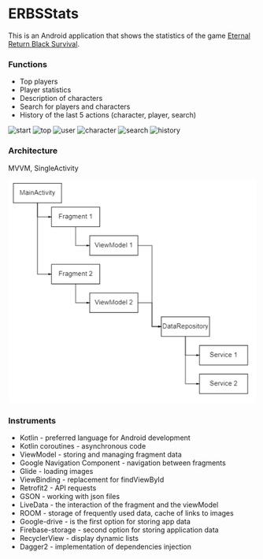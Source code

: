 # ERBSStats
This is an Android application that shows the statistics of the  game [Eternal Return Black Survival](https://playeternalreturn.com/ "game"). 

### Functions

- Top players
- Player statistics
- Description of characters
- Search for players and characters
- History of the last 5 actions (character, player, search)

![start](gif/start.gif "start") ![top](gif/top.gif "Top players") ![user](gif/user.gif "Player statistics") ![character](gif/character.gif "Description of characters") ![search](gif/search.gif "Search for players and characters") ![history](gif/history.gif "History of the last 5 actions (character, player, search)")

### Architecture

MVVM, SingleActivity

![architecture diagram](diagram.png "architecture diagram")
         
### Instruments
- Kotlin - preferred language for Android development  
- Kotlin сoroutines - asynchronous code  
- ViewModel - storing and managing fragment data  
- Google Navigation Сomponent - navigation between fragments  
- Glide - loading images  
- ViewBinding - replacement for findViewById  
- Retrofit2  - API requests  
- GSON - working with json files  
- LiveData - the interaction of the fragment and the viewModel  
- ROOM - storage of frequently used data, cache of links to images  
- Google-drive - is the first option for storing app data  
- Firebase-storage - second option for storing application data  
- RecyclerView - display dynamic lists
- Dagger2 - implementation of dependencies injection

     
   

